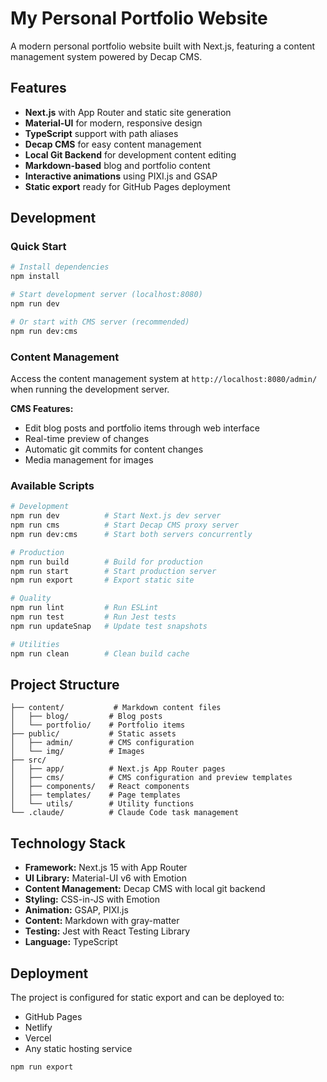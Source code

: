 # My Personal Portfolio Website

A modern personal portfolio website built with Next.js, featuring a content management system powered by Decap CMS.

## Features

- **Next.js** with App Router and static site generation
- **Material-UI** for modern, responsive design
- **TypeScript** support with path aliases
- **Decap CMS** for easy content management
- **Local Git Backend** for development content editing
- **Markdown-based** blog and portfolio content
- **Interactive animations** using PIXI.js and GSAP
- **Static export** ready for GitHub Pages deployment

## Development

### Quick Start

```bash
# Install dependencies
npm install

# Start development server (localhost:8080)
npm run dev

# Or start with CMS server (recommended)
npm run dev:cms
```

### Content Management

Access the content management system at `http://localhost:8080/admin/` when running the development server.

**CMS Features:**

- Edit blog posts and portfolio items through web interface
- Real-time preview of changes
- Automatic git commits for content changes
- Media management for images

### Available Scripts

```bash
# Development
npm run dev          # Start Next.js dev server
npm run cms          # Start Decap CMS proxy server
npm run dev:cms      # Start both servers concurrently

# Production
npm run build        # Build for production
npm run start        # Start production server
npm run export       # Export static site

# Quality
npm run lint         # Run ESLint
npm run test         # Run Jest tests
npm run updateSnap   # Update test snapshots

# Utilities
npm run clean        # Clean build cache
```

## Project Structure

```shell
├── content/           # Markdown content files
│   ├── blog/         # Blog posts
│   └── portfolio/    # Portfolio items
├── public/           # Static assets
│   ├── admin/        # CMS configuration
│   └── img/          # Images
├── src/
│   ├── app/          # Next.js App Router pages
│   ├── cms/          # CMS configuration and preview templates
│   ├── components/   # React components
│   ├── templates/    # Page templates
│   └── utils/        # Utility functions
└── .claude/          # Claude Code task management
```

## Technology Stack

- **Framework:** Next.js 15 with App Router
- **UI Library:** Material-UI v6 with Emotion
- **Content Management:** Decap CMS with local git backend
- **Styling:** CSS-in-JS with Emotion
- **Animation:** GSAP, PIXI.js
- **Content:** Markdown with gray-matter
- **Testing:** Jest with React Testing Library
- **Language:** TypeScript

## Deployment

The project is configured for static export and can be deployed to:

- GitHub Pages
- Netlify
- Vercel
- Any static hosting service

```bash
npm run export
```
